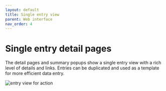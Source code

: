 ```yaml
---
layout: default
title: Single entry view
parent: Web interface
nav_order: 4
---
```

# Single entry detail pages
The detail pages and summary popups show a single entry view with a rich level of details and links. Entries can be duplicated and used as a template for more efficient data entry.

![entry view for action](https://brainstem-org.github.io/brainstem_support/assets/images/actiondetails.png)
